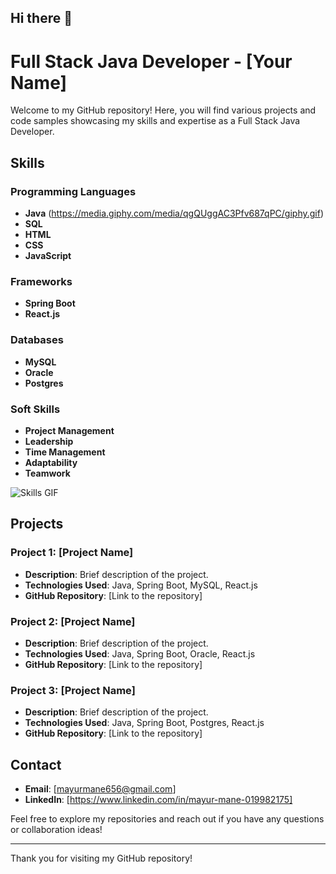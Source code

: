 ## Hi there 👋

# Full Stack Java Developer - [Your Name]

Welcome to my GitHub repository! Here, you will find various projects and code samples showcasing my skills and expertise as a Full Stack Java Developer.

## Skills

### Programming Languages
- **Java** (https://media.giphy.com/media/qgQUggAC3Pfv687qPC/giphy.gif)
- **SQL**
- **HTML**
- **CSS**
- **JavaScript**

### Frameworks
- **Spring Boot**
- **React.js**

### Databases
- **MySQL**
- **Oracle**
- **Postgres**

### Soft Skills
- **Project Management**
- **Leadership**
- **Time Management**
- **Adaptability**
- **Teamwork**

![Skills GIF](https://media.giphy.com/media/qgQUggAC3Pfv687qPC/giphy.gif)

## Projects

### Project 1: [Project Name]
- **Description**: Brief description of the project.
- **Technologies Used**: Java, Spring Boot, MySQL, React.js
- **GitHub Repository**: [Link to the repository]

### Project 2: [Project Name]
- **Description**: Brief description of the project.
- **Technologies Used**: Java, Spring Boot, Oracle, React.js
- **GitHub Repository**: [Link to the repository]

### Project 3: [Project Name]
- **Description**: Brief description of the project.
- **Technologies Used**: Java, Spring Boot, Postgres, React.js
- **GitHub Repository**: [Link to the repository]

## Contact

- **Email**: [mayurmane656@gmail.com]
- **LinkedIn**: [https://www.linkedin.com/in/mayur-mane-019982175]

Feel free to explore my repositories and reach out if you have any questions or collaboration ideas!

---

Thank you for visiting my GitHub repository!
